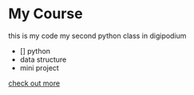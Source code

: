 # My Course
this is my code 
my second python class in digipodium


- [] python 
- data structure
- mini project 

[check out more](https://digipodium.com)